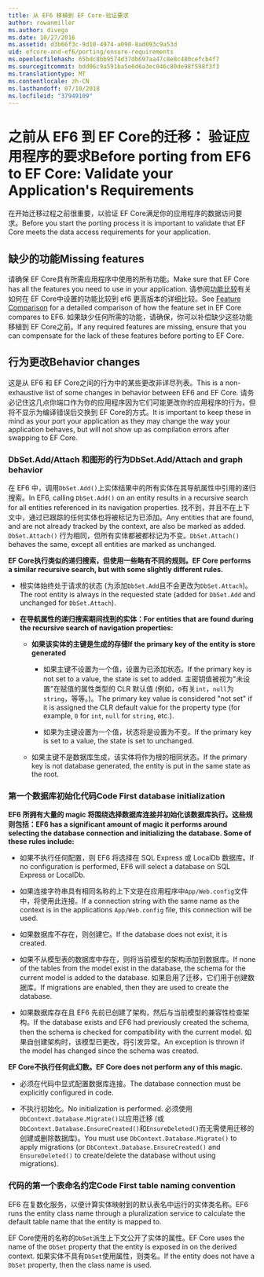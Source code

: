 ```yaml
---
title: 从 EF6 移植到 EF Core-验证要求
author: rowanmiller
ms.author: divega
ms.date: 10/27/2016
ms.assetid: d3b66f3c-9d10-4974-a090-8ad093c9a53d
uid: efcore-and-ef6/porting/ensure-requirements
ms.openlocfilehash: 65bdc8bb9574d37db697aa47c8e8c480cefcb4f7
ms.sourcegitcommit: bdd06c9a591ba5e6d6a3ec046c80de98f598f3f3
ms.translationtype: MT
ms.contentlocale: zh-CN
ms.lasthandoff: 07/10/2018
ms.locfileid: "37949109"
---
```

# <a name="before-porting-from-ef6-to-ef-core-validate-your-applications-requirements"></a><span data-ttu-id="7d6fb-102">之前从 EF6 到 EF Core的迁移： 验证应用程序的要求</span><span class="sxs-lookup"><span data-stu-id="7d6fb-102">Before porting from EF6 to EF Core: Validate your Application's Requirements</span></span>

<span data-ttu-id="7d6fb-103">在开始迁移过程之前很重要，以验证 EF Core满足你的应用程序的数据访问要求。</span><span class="sxs-lookup"><span data-stu-id="7d6fb-103">Before you start the porting process it is important to validate that EF Core meets the data access requirements for your application.</span></span>

## <a name="missing-features"></a><span data-ttu-id="7d6fb-104">缺少的功能</span><span class="sxs-lookup"><span data-stu-id="7d6fb-104">Missing features</span></span>

<span data-ttu-id="7d6fb-105">请确保 EF Core具有所需应用程序中使用的所有功能。</span><span class="sxs-lookup"><span data-stu-id="7d6fb-105">Make sure that EF Core has all the features you need to use in your application.</span></span> <span data-ttu-id="7d6fb-106">请参阅[功能比较](../features.md)有关如何在 EF Core中设置的功能比较到 ef6 更高版本的详细比较。</span><span class="sxs-lookup"><span data-stu-id="7d6fb-106">See [Feature Comparison](../features.md) for a detailed comparison of how the feature set in EF Core compares to EF6.</span></span> <span data-ttu-id="7d6fb-107">如果缺少任何所需的功能，请确保，你可以补偿缺少这些功能移植到 EF Core之前。</span><span class="sxs-lookup"><span data-stu-id="7d6fb-107">If any required features are missing, ensure that you can compensate for the lack of these features before porting to EF Core.</span></span>

## <a name="behavior-changes"></a><span data-ttu-id="7d6fb-108">行为更改</span><span class="sxs-lookup"><span data-stu-id="7d6fb-108">Behavior changes</span></span>

<span data-ttu-id="7d6fb-109">这是从 EF6 和 EF Core之间的行为中的某些更改非详尽列表。</span><span class="sxs-lookup"><span data-stu-id="7d6fb-109">This is a non-exhaustive list of some changes in behavior between EF6 and EF Core.</span></span> <span data-ttu-id="7d6fb-110">请务必记住这几点你端口作为你的应用程序因为它们可能更改你的应用程序的行为，但将不显示为编译错误后交换到 EF Core的方式。</span><span class="sxs-lookup"><span data-stu-id="7d6fb-110">It is important to keep these in mind as your port your application as they may change the way your application behaves, but will not show up as compilation errors after swapping to EF Core.</span></span>

### <a name="dbsetaddattach-and-graph-behavior"></a><span data-ttu-id="7d6fb-111">DbSet.Add/Attach 和图形的行为</span><span class="sxs-lookup"><span data-stu-id="7d6fb-111">DbSet.Add/Attach and graph behavior</span></span>

<span data-ttu-id="7d6fb-112">在 EF6 中，调用`DbSet.Add()`上实体结果中的所有实体在其导航属性中引用的递归搜索。</span><span class="sxs-lookup"><span data-stu-id="7d6fb-112">In EF6, calling `DbSet.Add()` on an entity results in a recursive search for all entities referenced in its navigation properties.</span></span> <span data-ttu-id="7d6fb-113">找不到，并且不在上下文中，通过已跟踪的任何实体也将被标记为已添加。</span><span class="sxs-lookup"><span data-stu-id="7d6fb-113">Any entities that are found, and are not already tracked by the context, are also be marked as added.</span></span> <span data-ttu-id="7d6fb-114">`DbSet.Attach()` 行为相同，但所有实体都被都标记为不变。</span><span class="sxs-lookup"><span data-stu-id="7d6fb-114">`DbSet.Attach()` behaves the same, except all entities are marked as unchanged.</span></span>

<span data-ttu-id="7d6fb-115">**EF Core执行类似的递归搜索，但使用一些略有不同的规则。**</span><span class="sxs-lookup"><span data-stu-id="7d6fb-115">**EF Core performs a similar recursive search, but with some slightly different rules.**</span></span>

*  <span data-ttu-id="7d6fb-116">根实体始终处于请求的状态 (为添加`DbSet.Add`且不会更改为`DbSet.Attach`)。</span><span class="sxs-lookup"><span data-stu-id="7d6fb-116">The root entity is always in the requested state (added for `DbSet.Add` and unchanged for `DbSet.Attach`).</span></span>

*  <span data-ttu-id="7d6fb-117">**在导航属性的递归搜索期间找到的实体：**</span><span class="sxs-lookup"><span data-stu-id="7d6fb-117">**For entities that are found during the recursive search of navigation properties:**</span></span>

    *  <span data-ttu-id="7d6fb-118">**如果该实体的主键是生成的存储**</span><span class="sxs-lookup"><span data-stu-id="7d6fb-118">**If the primary key of the entity is store generated**</span></span>

        * <span data-ttu-id="7d6fb-119">如果主键不设置为一个值，设置为已添加状态。</span><span class="sxs-lookup"><span data-stu-id="7d6fb-119">If the primary key is not set to a value, the state is set to added.</span></span> <span data-ttu-id="7d6fb-120">主密钥值被视为"未设置"在赋值的属性类型的 CLR 默认值 (例如，`0`有关`int`，`null`为`string`，等等。)。</span><span class="sxs-lookup"><span data-stu-id="7d6fb-120">The primary key value is considered "not set" if it is assigned the CLR default value for the property type (for example, `0` for `int`, `null` for `string`, etc.).</span></span>

        * <span data-ttu-id="7d6fb-121">如果为主键设置为一个值，状态将是设置为不变。</span><span class="sxs-lookup"><span data-stu-id="7d6fb-121">If the primary key is set to a value, the state is set to unchanged.</span></span>

    *  <span data-ttu-id="7d6fb-122">如果主键不是数据库生成，该实体将作为根的相同状态。</span><span class="sxs-lookup"><span data-stu-id="7d6fb-122">If the primary key is not database generated, the entity is put in the same state as the root.</span></span>

### <a name="code-first-database-initialization"></a><span data-ttu-id="7d6fb-123">第一个数据库初始化代码</span><span class="sxs-lookup"><span data-stu-id="7d6fb-123">Code First database initialization</span></span>

<span data-ttu-id="7d6fb-124">**EF6 所拥有大量的 magic 将围绕选择数据库连接并初始化该数据库执行。这些规则包括：**</span><span class="sxs-lookup"><span data-stu-id="7d6fb-124">**EF6 has a significant amount of magic it performs around selecting the database connection and initializing the database. Some of these rules include:**</span></span>

* <span data-ttu-id="7d6fb-125">如果不执行任何配置，则 EF6 将选择在 SQL Express 或 LocalDb 数据库。</span><span class="sxs-lookup"><span data-stu-id="7d6fb-125">If no configuration is performed, EF6 will select a database on SQL Express or LocalDb.</span></span>

* <span data-ttu-id="7d6fb-126">如果连接字符串具有相同名称的上下文是在应用程序中`App/Web.config`文件中，将使用此连接。</span><span class="sxs-lookup"><span data-stu-id="7d6fb-126">If a connection string with the same name as the context is in the applications `App/Web.config` file, this connection will be used.</span></span>

* <span data-ttu-id="7d6fb-127">如果数据库不存在，则创建它。</span><span class="sxs-lookup"><span data-stu-id="7d6fb-127">If the database does not exist, it is created.</span></span>

* <span data-ttu-id="7d6fb-128">如果不从模型表的数据库中存在，则将当前模型的架构添加到数据库。</span><span class="sxs-lookup"><span data-stu-id="7d6fb-128">If none of the tables from the model exist in the database, the schema for the current model is added to the database.</span></span> <span data-ttu-id="7d6fb-129">如果启用了迁移，它们用于创建数据库。</span><span class="sxs-lookup"><span data-stu-id="7d6fb-129">If migrations are enabled, then they are used to create the database.</span></span>

* <span data-ttu-id="7d6fb-130">如果数据库存在且 EF6 先前已创建了架构，然后与当前模型的兼容性检查架构。</span><span class="sxs-lookup"><span data-stu-id="7d6fb-130">If the database exists and EF6 had previously created the schema, then the schema is checked for compatibility with the current model.</span></span> <span data-ttu-id="7d6fb-131">如果自创建架构时，该模型已更改，将引发异常。</span><span class="sxs-lookup"><span data-stu-id="7d6fb-131">An exception is thrown if the model has changed since the schema was created.</span></span>

<span data-ttu-id="7d6fb-132">**EF Core不执行任何此幻数。**</span><span class="sxs-lookup"><span data-stu-id="7d6fb-132">**EF Core does not perform any of this magic.**</span></span>

* <span data-ttu-id="7d6fb-133">必须在代码中显式配置数据库连接。</span><span class="sxs-lookup"><span data-stu-id="7d6fb-133">The database connection must be explicitly configured in code.</span></span>

* <span data-ttu-id="7d6fb-134">不执行初始化。</span><span class="sxs-lookup"><span data-stu-id="7d6fb-134">No initialization is performed.</span></span> <span data-ttu-id="7d6fb-135">必须使用`DbContext.Database.Migrate()`以应用迁移 (或`DbContext.Database.EnsureCreated()`和`EnsureDeleted()`而无需使用迁移的创建或删除数据库)。</span><span class="sxs-lookup"><span data-stu-id="7d6fb-135">You must use `DbContext.Database.Migrate()` to apply migrations (or `DbContext.Database.EnsureCreated()` and `EnsureDeleted()` to create/delete the database without using migrations).</span></span>

### <a name="code-first-table-naming-convention"></a><span data-ttu-id="7d6fb-136">代码的第一个表命名约定</span><span class="sxs-lookup"><span data-stu-id="7d6fb-136">Code First table naming convention</span></span>

<span data-ttu-id="7d6fb-137">EF6 在复数化服务，以便计算实体映射到的默认表名中运行的实体类名称。</span><span class="sxs-lookup"><span data-stu-id="7d6fb-137">EF6 runs the entity class name through a pluralization service to calculate the default table name that the entity is mapped to.</span></span>

<span data-ttu-id="7d6fb-138">EF Core使用的名称的`DbSet`派生上下文公开了实体的属性。</span><span class="sxs-lookup"><span data-stu-id="7d6fb-138">EF Core uses the name of the `DbSet` property that the entity is exposed in on the derived context.</span></span> <span data-ttu-id="7d6fb-139">如果实体不具有`DbSet`使用属性，则类名。</span><span class="sxs-lookup"><span data-stu-id="7d6fb-139">If the entity does not have a `DbSet` property, then the class name is used.</span></span>
